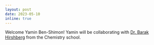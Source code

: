 ```yaml
---
layout: post
date: 2023-05-10
inline: true
---
```

Welcome Yamin Ben-Shimon! Yamin will be collaborating with [Dr. Barak Hirshberg](https://hirshberg-group.webflow.io/) from the Chemistry school.
